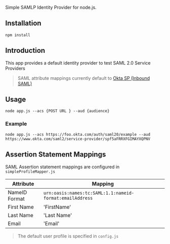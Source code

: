 Simple SAMLP Identity Provider for node.js.

## Installation

    npm install

## Introduction

This app provides a default identity provider to test SAML 2.0 Service Providers

> SAML attribute mappings currently default to [Okta SP (Inbound SAML)](www.okta.com)

## Usage

	node app.js --acs {POST URL } --aud {audience}

### Example

	node app.js --acs https://foo.okta.com/auth/saml20/example --aud https://www.okta.com/saml2/service-provider/spf5aFRRXFGIMAYXQPNV

## Assertion Statement Mappings

SAML Assertion statement mappings are configured in `simpleProfileMapper.js`

Attribute     | Mapping
------------- | --------------------------------------------------------
NameID Format | `urn:oasis:names:tc:SAML:1.1:nameid-format:emailAddress`
First Name    | 'FirstName'
Last Name     | 'Last Name'
Email         | 'Email' 


> The default user profile is specified in `config.js`   